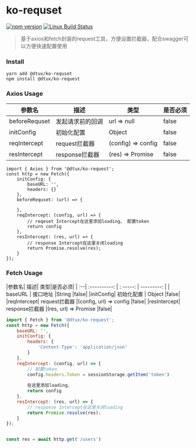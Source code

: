
# ko-requset
[![npm version](https://img.shields.io/npm/v/ts-loader.svg)](https://www.npmjs.com/package/ko-script)
[![Linux Build Status](https://travis-ci.org/TypeStrong/ts-loader.svg?branch=master)](https://npmjs.org/package/ko-script)

> 基于axios和fetch封装的request工具，方便设置拦截器，配合swagger可以方便快速配置使用
### Install
```
yarn add @dtux/ko-requset
npm install @dtux/ko-request
```
### Axios  Usage
| 参数名 | 描述 | 类型 |是否必须
| -- | -------------- | ---- | ---------- |  
| beforeRequset    | 发起请求前的回调  |url => null |false|  
|initConfig| 初始化配置 | Object |false|
|reqIntercept| request拦截器 |(config) => config  |false|
|resIntercept| response拦截器  |(res) => Promise  |false|

```
import { Axios } from '@dtux/ko-request';
const http = new Fetch({
	initConfig: {
		baseURL: '',
		headers: {}
	},
	beforeRequset: (url) => {
		
	},
	reqIntercept: (config, url) => {
		// reqeset Intercept在这里添加loading、 配置token
		return config
	},
	resIntercept: (res, url) => {
		// response Intercept在这里关闭loading
		return Promise.resolve(res);
	}
});
```
### Fetch  Usage
|参数名| 描述| 类型|是否必须| 
| :--| :----------: | : -----: | ---------: |
| baseURL    | 接口地址  |String |false|
|initConfig| 初始化配置 | Object |false|
|reqIntercept| request拦截器 |(config, url) => config  |false|
|resIntercept| response拦截器  |(res, url) => Promise  |false|

```javascript
import { Fetch } from '@dtux/ko-request';
const http = new Fetch({
	baseURL: '',
	initConfig: {
		headers: {
			'Content-Type': 'application/json'
		}
	},
	reqIntercept: (config, url) => {
		// 配置token
		config.headers.Token = sessionStorage.getItem('token')
		
		在这里添加loading、
		return config
	},
	resIntercept: (res, url) => {
		// response Intercept在这里关闭loading
		return Promise.resolve(res);
	}
});


const res = await http.get('/users')

```
